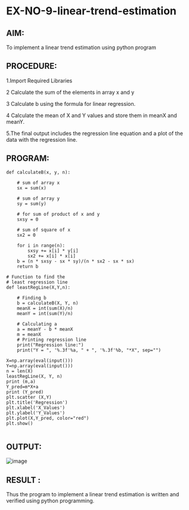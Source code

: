 # EX-NO-9-linear-trend-estimation
## AIM:
To implement a linear trend estimation using python program

## PROCEDURE:
1.Import Required Libraries

2 Calculate the sum of the elements in array x and y

3 Calculate b using the formula for linear regression.

4 Calculate the mean of X and Y values and store them in meanX and meanY.

5.The final output includes the regression line equation and a plot of the data with the regression line.

## PROGRAM:
```
def calculateB(x, y, n):

    # sum of array x
    sx = sum(x)

    # sum of array y
    sy = sum(y)

    # for sum of product of x and y
    sxsy = 0

    # sum of square of x
    sx2 = 0

    for i in range(n):
        sxsy += x[i] * y[i]
        sx2 += x[i] * x[i]
    b = (n * sxsy - sx * sy)/(n * sx2 - sx * sx)
    return b

# Function to find the
# least regression line
def leastRegLine(X,Y,n):

    # Finding b
    b = calculateB(X, Y, n)
    meanX = int(sum(X)/n)
    meanY = int(sum(Y)/n)

    # Calculating a
    a = meanY - b * meanX
    m = meanX
    # Printing regression line
    print("Regression line:")
    print("Y = ", '%.3f'%a, " + ", '%.3f'%b, "*X", sep="")

X=np.array(eval(input()))
Y=np.array(eval(input()))
n = len(X)
leastRegLine(X, Y, n)
print (m,a)
Y_pred=m*X+a
print (Y_pred)
plt.scatter (X,Y)
plt.title('Regression')
plt.xlabel('X_Values')
plt.ylabel('Y_Values')
plt.plot(X,Y_pred, color="red")
plt.show()


```





## OUTPUT:
![image](https://github.com/s-adhithya/EX-NO-9-linear-trend-estimation/assets/113497423/b192d614-0d3b-4ae0-a394-8dbb2a901235)


## RESULT :
Thus the program to implement a linear trend estimation is written and verified using python programming.
